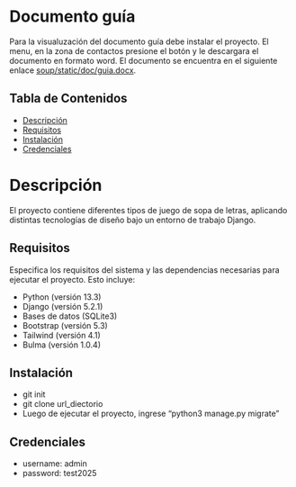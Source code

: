 # Documento guía
Para la visualuzación del documento guía debe instalar el proyecto. El menu, en la zona de contactos presione el botón y le descargara el documento en formato word.
El documento se encuentra en el siguiente enlace [soup/static/doc/guia.docx](https://github.com/alumno2016/gameplays/blob/main/soup/static/doc/guia.docx).

## Tabla de Contenidos

- [Descripción](#descripción)
- [Requisitos](#requisitos)
- [Instalación](#instalación)
- [Credenciales](#credenciales)

# Descripción
El proyecto contiene diferentes tipos de juego de sopa de letras, aplicando distintas tecnologías de diseño bajo un entorno de trabajo Django.

## Requisitos

Especifica los requisitos del sistema y las dependencias necesarias para ejecutar el proyecto. Esto incluye:

- Python (versión 13.3)
- Django (versión 5.2.1)
- Bases de datos (SQLite3)
- Bootstrap (versión 5.3)
- Tailwind (versión 4.1)
- Bulma (versión 1.0.4)

## Instalación

-	git init
-	git clone url_diectorio
-	Luego de ejecutar el proyecto, ingrese “python3 manage.py migrate”

## Credenciales

- username: admin
- password: test2025
